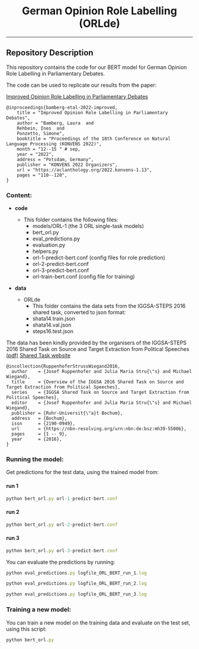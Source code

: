 <h1 align="center">
<span>German Opinion Role Labelling (ORLde)</span>
</h1>

------------------------
## Repository Description

This repository contains the code for our 
BERT model for German Opinion Role Labelling in Parliamentary Debates.

The code can be used to replicate our results from the paper:

<a href="https://aclanthology.org/2022.konvens-1.13.pdf">Improved Opinion Role Labelling in Parliamentary Debates </a>


```
@inproceedings{bamberg-etal-2022-improved,
    title = "Improved Opinion Role Labelling in Parliamentary Debates",
    author = "Bamberg, Laura  and
    Rehbein, Ines  and
    Ponzetto, Simone",
    booktitle = "Proceedings of the 18th Conference on Natural Language Processing (KONVENS 2022)",
    month = "12--15 " # sep,
    year = "2022",
    address = "Potsdam, Germany",
    publisher = "KONVENS 2022 Organizers",
    url = "https://aclanthology.org/2022.konvens-1.13",
    pages = "110--120",
}
```

### Content:

- **code**
    - This folder contains the following files:
      - models/ORL-1 (the 3 ORL single-task models)
      - bert_orl.py
      - eval_predictions.py
      - evaluation.py
      - helpers.py
      - orl-1-predict-bert.conf (config files for role prediction)
      - orl-2-predict-bert.conf
      - orl-3-predict-bert.conf
      - orl-train-bert.conf     (config file for training)

- **data**
    - ORLde
        - This folder contains the data sets from the IGGSA-STEPS 2016 shared task, converted to json format:
        - shata14.train.json
        - shata14.val.json
        - steps16.test.json 
        

The data has been kindly provided by the organisers of the IGGSA-STEPS 2016 Shared Task on Source and Target Extraction from Political Speeches
<a href="https://ids-pub.bsz-bw.de/files/5508/Ruppenhofer_Struss_Wiegand_Overview_of_the_IGGSA_2016.pdf">(pdf)</a>
<a href="https://iggsasharedtask2016.github.io/welcome.html">Shared Task website</a>

```
@incollection{RuppenhoferStrussWiegand2016,
  author    = {Josef Ruppenhofer and Julia Maria Stru{\"s} and Michael Wiegand},
  title     = {Overview of the IGGSA 2016 Shared Task on Source and Target Extraction from Political Speeches},
  series    = {IGGSA Shared Task on Source and Target Extraction from Political Speeches},
  editor    = {Josef Ruppenhofer and Julia Maria Stru{\"s} and Michael Wiegand},
  publisher = {Ruhr-Universit{\"a}t Bochum},
  address   = {Bochum},
  issn      = {2190-0949},
  url       = {https://nbn-resolving.org/urn:nbn:de:bsz:mh39-55086},
  pages     = {1 -- 9},
  year      = {2016}, 
}
```


### Running the model:

Get predictions for the test data, using the trained model from:

#### run 1
```typescript
python bert_orl.py orl-1-predict-bert.conf
```

#### run 2
```typescript
python bert_orl.py orl-2-predict-bert.conf
```

#### run 3
```typescript
python bert_orl.py orl-3-predict-bert.conf
```


You can evaluate the predictions by running:

```typescript
python eval_predictions.py logfile_ORL_BERT_run_1.log 

python eval_predictions.py logfile_ORL_BERT_run_2.log 

python eval_predictions.py logfile_ORL_BERT_run_3.log 
```

### Training a new model:

You can train a new model on the training data and evaluate on the test set, using this script:

```typescript
python bert_orl.py 
```

